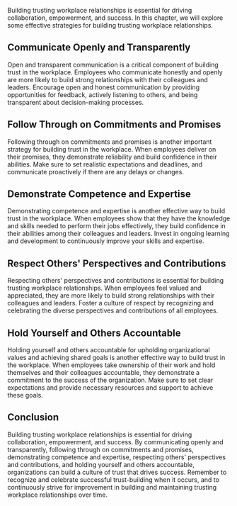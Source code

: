 
Building trusting workplace relationships is essential for driving collaboration, empowerment, and success. In this chapter, we will explore some effective strategies for building trusting workplace relationships.

Communicate Openly and Transparently
------------------------------------

Open and transparent communication is a critical component of building trust in the workplace. Employees who communicate honestly and openly are more likely to build strong relationships with their colleagues and leaders. Encourage open and honest communication by providing opportunities for feedback, actively listening to others, and being transparent about decision-making processes.

Follow Through on Commitments and Promises
------------------------------------------

Following through on commitments and promises is another important strategy for building trust in the workplace. When employees deliver on their promises, they demonstrate reliability and build confidence in their abilities. Make sure to set realistic expectations and deadlines, and communicate proactively if there are any delays or changes.

Demonstrate Competence and Expertise
------------------------------------

Demonstrating competence and expertise is another effective way to build trust in the workplace. When employees show that they have the knowledge and skills needed to perform their jobs effectively, they build confidence in their abilities among their colleagues and leaders. Invest in ongoing learning and development to continuously improve your skills and expertise.

Respect Others' Perspectives and Contributions
----------------------------------------------

Respecting others' perspectives and contributions is essential for building trusting workplace relationships. When employees feel valued and appreciated, they are more likely to build strong relationships with their colleagues and leaders. Foster a culture of respect by recognizing and celebrating the diverse perspectives and contributions of all employees.

Hold Yourself and Others Accountable
------------------------------------

Holding yourself and others accountable for upholding organizational values and achieving shared goals is another effective way to build trust in the workplace. When employees take ownership of their work and hold themselves and their colleagues accountable, they demonstrate a commitment to the success of the organization. Make sure to set clear expectations and provide necessary resources and support to achieve these goals.

Conclusion
----------

Building trusting workplace relationships is essential for driving collaboration, empowerment, and success. By communicating openly and transparently, following through on commitments and promises, demonstrating competence and expertise, respecting others' perspectives and contributions, and holding yourself and others accountable, organizations can build a culture of trust that drives success. Remember to recognize and celebrate successful trust-building when it occurs, and to continuously strive for improvement in building and maintaining trusting workplace relationships over time.
